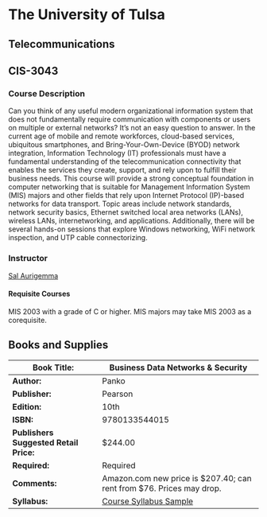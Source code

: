 # The University of Tulsa

## Telecommunications

## CIS-3043

### Course Description

Can you think of any useful modern organizational information system that does not fundamentally require communication with components or users on multiple or external networks? It’s not an easy question to answer. In the current age of mobile and remote workforces, cloud-based services, ubiquitous smartphones, and Bring-Your-Own-Device (BYOD) network integration, Information Technology (IT) professionals must have a fundamental understanding of the telecommunication connectivity that enables the services they create, support, and rely upon to fulfill their business needs. This course will provide a strong conceptual foundation in computer networking that is suitable for Management Information System (MIS) majors and other fields that rely upon Internet Protocol (IP)-based networks for data transport. Topic areas include network standards, network security basics, Ethernet switched local area networks (LANs), wireless LANs, internetworking, and applications. Additionally, there will be several hands-on sessions that explore Windows networking, WiFi network inspection, and UTP cable connectorizing.

### Instructor

[Sal Aurigemma](https://faculty.utulsa.edu/~/salvatore-aurigemma)

#### Requisite Courses
MIS 2003 with a grade of C or higher. MIS majors may take MIS 2003 as a corequisite.

## Books and Supplies

| **Book Title:**                        | Business Data Networks & Security        |
| -------------------------------------- | ---------------------------------------- |
| **Author:**                            | Panko                                    |
| **Publisher:**                         | Pearson                                  |
| **Edition:**                           | 10th                                     |
| **ISBN:**                              | 9780133544015                            |
| **Publishers Suggested Retail Price:** | $244.00                                  |
| **Required:**                          | Required                                 |
| **Comments:**                          | Amazon.com new price is $207.40; can rent from $76. Prices may drop. |
| **Syllabus:**                          | [Course Syllabus Sample](http://mis.misutulsa.com/sources/courseInfo/syllabi/Aurigemma/MIS3043Syllabus.pdf) |